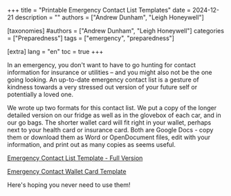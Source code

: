 +++
title = "Printable Emergency Contact List Templates"
date = 2024-12-21
description = ""
authors = ["Andrew Dunham", "Leigh Honeywell"]

[taxonomies]
#authors = ["Andrew Dunham", "Leigh Honeywell"]
categories = ["Preparedness"]
tags = ["emergency", "preparedness"]

[extra]
lang = "en"
toc = true
+++

In an emergency, you don't want to have to go hunting for contact information
for insurance or utilities – and you might also not be the one going looking.
An up-to-date emergency contact list is a gesture of kindness towards a very
stressed out version of your future self or potentially a loved one.

We wrote up two formats for this contact list. We put a copy of the longer
detailed version on our fridge as well as in the glovebox of each car, and in
our go bags. The shorter wallet card will fit right in your wallet, perhaps
next to your health card or insurance card. Both are Google Docs - copy them or
download them as Word or OpenDocument files, edit with your information, and
print out as many copies as seems useful.

[Emergency Contact List Template - Full Version][full]

[Emergency Contact Wallet Card Template][wallet]

Here's hoping you never need to use them!

[full]: https://docs.google.com/document/d/1PaAHJNsBQ3SBnZV2Re8W01uVzTV93op4s6fxMhJ7Sjc/edit
[wallet]: https://docs.google.com/document/d/1of8yNKwG4abCtyNWPVH_7_nHfA1UhwawPPjrOvOEUnA/edit
